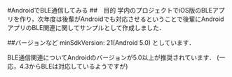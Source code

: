 #AndroidでBLE通信してみる
##　目的
学内のプロジェクトでiOS版のBLEアプリを作り，次年度は後輩がAndroidでも対応させるということで後輩にAndroidアプリのBLE関連に関してサンプルとして作成しました．

##バージョンなど
minSdkVersion: 21(Android 5.0)
としています．

BLE通信関連についてAndroidのバージョンが5.0以上が推奨されています．
(一応，4.3からBLEは対応しているようですが)

